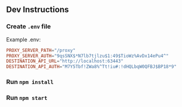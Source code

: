 ## Dev Instructions
### Create `.env` file
Example .env:
```conf
PROXY_SERVER_PATH="/proxy"
PROXY_SERVER_AUTH="9qsSNX$*N7lb7tjlzu$1:49$TioWz%AvDx14ePu4^"
DESTINATION_API_URL="http://localhost:63443"
DESTINATION_API_AUTH="M7Y5Tbf!ZWa8%^Tt!iu#:!dHQLbqW0QFBJ$BP18*9"
```

### Run `npm install`

### Run `npm start`